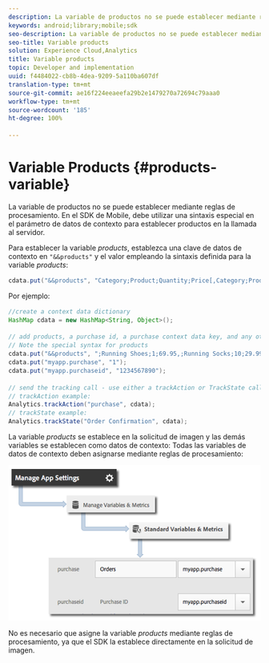 ```yaml
---
description: La variable de productos no se puede establecer mediante reglas de procesamiento. En el SDK de Mobile, debe utilizar una sintaxis especial en el parámetro de datos de contexto para establecer productos en la llamada al servidor.
keywords: android;library;mobile;sdk
seo-description: La variable de productos no se puede establecer mediante reglas de procesamiento. En el SDK de Mobile, debe utilizar una sintaxis especial en el parámetro de datos de contexto para establecer productos en la llamada al servidor.
seo-title: Variable products
solution: Experience Cloud,Analytics
title: Variable products
topic: Developer and implementation
uuid: f4484022-cb8b-4dea-9209-5a110ba607df
translation-type: tm+mt
source-git-commit: ae16f224eeaeefa29b2e1479270a72694c79aaa0
workflow-type: tm+mt
source-wordcount: '185'
ht-degree: 100%

---
```



# Variable Products {#products-variable}

La variable de productos no se puede establecer mediante reglas de procesamiento. En el SDK de Mobile, debe utilizar una sintaxis especial en el parámetro de datos de contexto para establecer productos en la llamada al servidor.

Para establecer la variable *products*, establezca una clave de datos de contexto en `"&&products"` y el valor empleando la sintaxis definida para la variable *products*:

```java
cdata.put("&&products", "Category;Product;Quantity;Price[,Category;Product;Quantity;Price]");
```

Por ejemplo:

```java
//create a context data dictionary 
HashMap cdata = new HashMap<String, Object>(); 
 
// add products, a purchase id, a purchase context data key, and any other data you want to collect. 
// Note the special syntax for products 
cdata.put("&&products", ";Running Shoes;1;69.95,;Running Socks;10;29.99"); 
cdata.put("myapp.purchase", "1"); 
cdata.put("myapp.purchaseid", "1234567890"); 
 
// send the tracking call - use either a trackAction or TrackState call. 
// trackAction example: 
Analytics.trackAction("purchase", cdata); 
// trackState example: 
Analytics.trackState("Order Confirmation", cdata);
```

La variable *products* se establece en la solicitud de imagen y las demás variables se establecen como datos de contexto: Todas las variables de datos de contexto deben asignarse mediante reglas de procesamiento:

![](assets/map-products.png)

No es necesario que asigne la variable  *products* mediante reglas de procesamiento, ya que el SDK la establece directamente en la solicitud de imagen.
